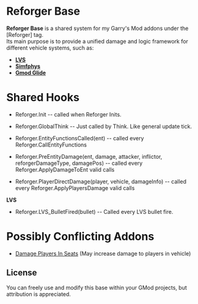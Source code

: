 # Reforger Base

**Reforger Base** is a shared system for my Garry's Mod addons under the [Reforger] tag.  
Its main purpose is to provide a unified damage and logic framework for different vehicle systems, such as:

- **[LVS](https://github.com/SpaxscE/lvs_base)**
- **[Simfphys](https://github.com/SpaxscE/simfphys_base)** 
- **[Gmod Glide](https://github.com/StyledStrike/gmod-glide)**

# Shared Hooks

- Reforger.Init -- called when Reforger Inits.
- Reforger.GlobalThink -- Just called by Think. Like general update tick.
- Reforger.EntityFunctionsCalled(ent) -- called every Reforger.CallEntityFunctions

- Reforger.PreEntityDamage(ent, damage, attacker, inflictor, reforgerDamageType, damagePos) -- called every Reforger.ApplyDamageToEnt valid calls
- Reforger.PlayerDirectDamage(player, vehicle, damageInfo) -- called every Reforger.ApplyPlayersDamage valid calls

**LVS**
- Reforger.LVS_BulletFired(bullet) -- Called every LVS bullet fire.

# Possibly Conflicting Addons

- [Damage Players In Seats](https://steamcommunity.com/sharedfiles/filedetails/?id=428278317) (May increase damage to players in vehicle)

## License

You can freely use and modify this base within your GMod projects, but attribution is appreciated.

